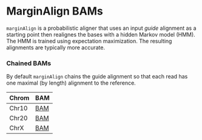 # MarginAlign BAMs
`marginAlign` is a probabilistic aligner that uses an input _guide_ alignment as a starting point then realignes the
bases with a hidden Markov model (HMM). The HMM is trained using expectation maximization. The resulting alignments are
typically more accurate.

### Chained BAMs
By default `marginAlign` chains the guide alignment so that each read has one maximal (by length) alignment to the
reference.

| Chrom | BAM                                                                                      |
|  ---  | ---------------------------------------------------------------------------------------- |
| Chr10  | [BAM](https://s3-us-west-2.amazonaws.com/miten-human-genome-paper/chr10/chr10_realigned.bam)   |
| Chr20 | [BAM](https://s3-us-west-2.amazonaws.com/miten-human-genome-paper/chr20/chr20_realigned.bam) |
| ChrX | [BAM](https://s3-us-west-2.amazonaws.com/miten-human-genome-paper/chr22/chrX_realigned.bam) |



